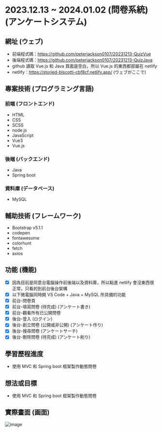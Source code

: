 # 2023.12.13 ~ 2024.01.02 (問卷系統) (アンケートシステム)

## 網址 (ウェブ)
* 前端程式碼：https://github.com/peterjackson0107/20231213-QuizVue
* 後端程式碼：https://github.com/peterjackson0107/20231213-QuizJava
* github 讀取 Vue.js 和 Java 頁面是空白，所以 Vue.js 的東西都部屬在 netlify
* netlify：https://storied-biscotti-cbf8cf.netlify.app/ (ウェブがここで)

## 專案技術 (プログラミング言語)
### 前端 (フロントエンド)
- HTML
- CSS
- SCSS
- node.js
- JavaScript
- Vue3
- Vue.js
### 後端 (バックエンド)
- Java
- Spring boot
  
### 資料庫 (データベース)
- MySQL

## 輔助技術 (フレームワーク)
- Bootstrap v5.1.1
- codepen
- fontawesome
- colorhunt
- fetch
- axios

## 功能 (機能)
- [x] 因為目前是同意台電腦操作前後端以及資料庫，所以點進 netlify 會沒東西很正常，只看的到前台後台架構
- [x] 以下微電腦同時開 VS Code + Java + MySQL 所具備的功能
- [x] 前台-問卷頁
- [x] 前台-填寫問卷 (待完成) (アンケート書き)
- [x] 前台-觀看所有已公開問卷
- [x] 後台-登入 (ログイン)
- [x] 後台-創立問卷 (公開或非公開) (アンケート作り)
- [x] 後台-搜尋問卷 (アンケートサーチ)
- [x] 後台-刪除問卷 (待完成) (アンケート削り)

## 學習歷程進度
* 使用 MVC 和 Spring boot 框架製作動態問卷

## 想法或目標
* 使用 MVC 和 Spring boot 框架製作動態問卷

## 實際畫面 (画面)

![image](https://github.com/peterjackson0107/20231213-QuizVue/assets/151004314/16f856eb-2ddc-4965-9fc3-5580f4c2bf04)

